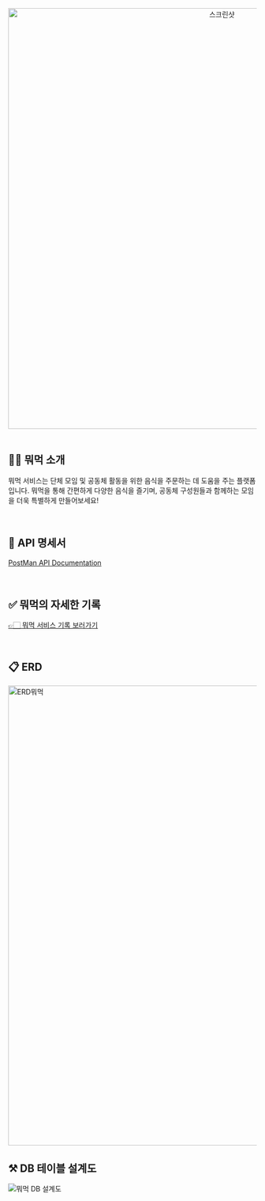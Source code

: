 <div align="center">
  <img width="851" alt="스크린샷" src="https://github.com/naegonggae/daengnyang-daily/assets/99169063/53505a14-ab51-4806-ad35-8158f3512056">
</div>

<br>

## 🖐🏻 뭐먹 소개
뭐먹 서비스는 단체 모임 및 공동체 활동을 위한 음식을 주문하는 데 도움을 주는 플랫폼입니다. 뭐먹을 통해 간편하게 다양한 음식을 즐기며, 공동체 구성원들과 함께하는 모임을 더욱 특별하게 만들어보세요!

<br>

## 📌 API 명세서
[PostMan API Documentation](https://documenter.getpostman.com/view/25393488/2s9YJexLKn)

<br>
 
## ✅ 뭐먹의 자세한 기록
[👉🏻 뭐먹 서비스 기록 보러가기](https://concrete-puck-b1a.notion.site/Welcome-to-884c4c1e8f1c4e46a334dc66c7ebb1e2?pvs=4)

<br>

## 📋 ERD
<img width="930" alt="ERD뭐먹" src="https://github.com/naegonggae/What-to-Eat/assets/99169063/60b7b3d6-76b3-46ee-9d7f-7619d616a650">

<br>

## ⚒️ DB 테이블 설계도
![뭐먹 DB 설계도](https://github.com/naegonggae/daengnyang-daily/assets/99169063/73d37a82-b22f-4f47-ac7e-d8260cdaf5e2)